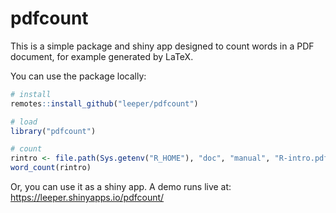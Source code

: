 # pdfcount

This is a simple package and shiny app designed to count words in a PDF document, for example generated by LaTeX.

You can use the package locally:

```R
# install
remotes::install_github("leeper/pdfcount")

# load
library("pdfcount")

# count
rintro <- file.path(Sys.getenv("R_HOME"), "doc", "manual", "R-intro.pdf")
word_count(rintro)
```

Or, you can use it as a shiny app. A demo runs live at: https://leeper.shinyapps.io/pdfcount/
